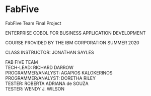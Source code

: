 # FabFive
FabFive Team Final Project
                                          
ENTERPRISE COBOL FOR BUSINESS APPLICATION DEVELOPMENT

COURSE PROVIDED BY THE IBM CORPORATION
SUMMER 2020   

CLASS INSTRUCTOR:  JONATHAN SAYLES


FAB FIVE TEAM                          
TECH-LEAD:  RICHARD DARROW                 
PROGRAMMER/ANALYST: AGAPIOS KALOKERINOS       
PROGRAMMER/ANALYST: DORETHA RILEY                 
TESTER: ROBERTA ADRIANA de SOUZA                  
TESTER: WENDY J. WILSON                             
